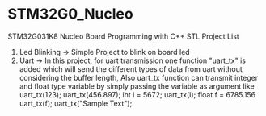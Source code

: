 # STM32G0_Nucleo
STM32G031K8 Nucleo Board Programming with C++ STL
Project List
  1. Led Blinking
      -> Simple Project to blink on board led 
  2. Uart
      -> In this project, for uart transmission one function "uart_tx" is added which will send the different types of data from uart without considering the buffer 
         length, Also uart_tx function can transmit integer and float type variable by simply passing the variable as argument like
            uart_tx(123);
            uart_tx(456.897);
            int i = 5672;
            uart_tx(i);
            float f = 6785.156
            uart_tx(f);
            uart_tx("Sample Text");
  
